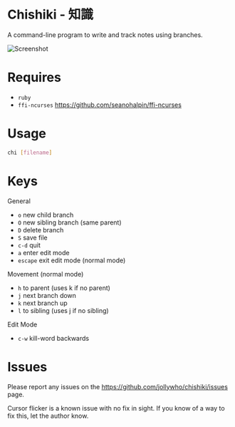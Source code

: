Chishiki - 知識
=================
A command-line program to write and track notes using branches.

![Screenshot](https://raw.github.com/jollywho/chishiki/master/screenshot.png)

Requires
==
* `ruby`
* `ffi-ncurses` https://github.com/seanohalpin/ffi-ncurses

Usage
==
```sh
chi [filename]
```

Keys
==
General
* `o`      new child branch
* `O`      new sibling branch (same parent)
* `D`      delete branch
* `S`      save file
* `c-d`    quit
* `a`      enter edit mode
* `escape` exit edit mode (normal mode)

Movement (normal mode)
* `h`      to parent (uses k if no parent)
* `j`      next branch down
* `k`      next branch up
* `l`      to sibling (uses j if no sibling)

Edit Mode
* `c-w`    kill-word backwards

Issues
======

Please report any issues on the https://github.com/jollywho/chishiki/issues page.

Cursor flicker is a known issue with no fix in sight. If you know of a way to fix this, let the author know.
